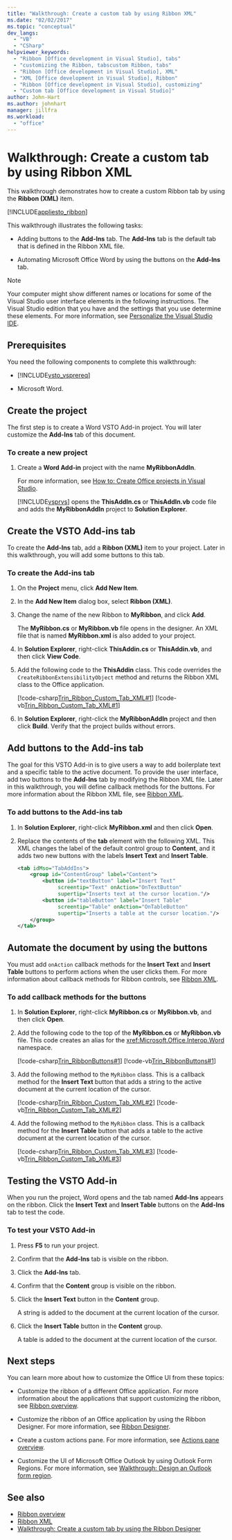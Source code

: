 ```yaml
---
title: "Walkthrough: Create a custom tab by using Ribbon XML"
ms.date: "02/02/2017"
ms.topic: "conceptual"
dev_langs:
  - "VB"
  - "CSharp"
helpviewer_keywords:
  - "Ribbon [Office development in Visual Studio], tabs"
  - "customizing the Ribbon, tabscustom Ribbon, tabs"
  - "Ribbon [Office development in Visual Studio], XML"
  - "XML [Office development in Visual Studio], Ribbon"
  - "Ribbon [Office development in Visual Studio], customizing"
  - "Custom tab [Office development in Visual Studio]"
author: John-Hart
ms.author: johnhart
manager: jillfra
ms.workload:
  - "office"
---
```

# Walkthrough: Create a custom tab by using Ribbon XML
  This walkthrough demonstrates how to create a custom Ribbon tab by using the **Ribbon (XML)** item.

 [!INCLUDE[appliesto_ribbon](../vsto/includes/appliesto-ribbon-md.md)]

 This walkthrough illustrates the following tasks:

-   Adding buttons to the **Add-Ins** tab. The **Add-Ins** tab is the default tab that is defined in the Ribbon XML file.

-   Automating Microsoft Office Word by using the buttons on the **Add-Ins** tab.

> [!NOTE]
>  Your computer might show different names or locations for some of the Visual Studio user interface elements in the following instructions. The Visual Studio edition that you have and the settings that you use determine these elements. For more information, see [Personalize the Visual Studio IDE](../ide/personalizing-the-visual-studio-ide.md).

## Prerequisites
 You need the following components to complete this walkthrough:

-   [!INCLUDE[vsto_vsprereq](../vsto/includes/vsto-vsprereq-md.md)]

-   Microsoft Word.

## Create the project
 The first step is to create a Word VSTO Add-in project. You will later customize the **Add-Ins** tab of this document.

### To create a new project

1.  Create a **Word Add-in** project with the name **MyRibbonAddIn**.

     For more information, see [How to: Create Office projects in Visual Studio](../vsto/how-to-create-office-projects-in-visual-studio.md).

     [!INCLUDE[vsprvs](../sharepoint/includes/vsprvs-md.md)] opens the **ThisAddIn.cs** or **ThisAddIn.vb** code file and adds the **MyRibbonAddIn** project to **Solution Explorer**.

## Create the VSTO Add-ins tab
 To create the **Add-Ins** tab, add a **Ribbon (XML)** item to your project. Later in this walkthrough, you will add some buttons to this tab.

### To create the Add-ins tab

1.  On the **Project** menu, click **Add New Item**.

2.  In the **Add New Item** dialog box, select **Ribbon (XML)**.

3.  Change the name of the new Ribbon to **MyRibbon**, and click **Add**.

     The **MyRibbon.cs** or **MyRibbon.vb** file opens in the designer. An XML file that is named **MyRibbon.xml** is also added to your project.

4.  In **Solution Explorer**, right-click **ThisAddin.cs** or **ThisAddin.vb**, and then click **View Code**.

5.  Add the following code to the **ThisAddin** class. This code overrides the `CreateRibbonExtensibilityObject` method and returns the Ribbon XML class to the Office application.

     [!code-csharp[Trin_Ribbon_Custom_Tab_XML#1](../vsto/codesnippet/CSharp/Trin_Ribbon_Custom_Tab_XML_O12/ThisAddIn.cs#1)]
     [!code-vb[Trin_Ribbon_Custom_Tab_XML#1](../vsto/codesnippet/VisualBasic/Trin_Ribbon_Custom_Tab_XML_O12/ThisAddIn.vb#1)]

6.  In **Solution Explorer**, right-click the **MyRibbonAddIn** project and then click **Build**. Verify that the project builds without errors.

## Add buttons to the Add-ins tab
 The goal for this VSTO Add-in is to give users a way to add boilerplate text and a specific table to the active document. To provide the user interface, add two buttons to the **Add-Ins** tab by modifying the Ribbon XML file. Later in this walkthrough, you will define callback methods for the buttons. For more information about the Ribbon XML file, see [Ribbon XML](../vsto/ribbon-xml.md).

### To add buttons to the Add-ins tab

1.  In **Solution Explorer**, right-click **MyRibbon.xml** and then click **Open**.

2.  Replace the contents of the **tab** element with the following XML. This XML changes the label of the default control group to **Content**, and it adds two new buttons with the labels **Insert Text** and **Insert Table**.

    ```xml
    <tab idMso="TabAddIns">
        <group id="ContentGroup" label="Content">
            <button id="textButton" label="Insert Text"
                 screentip="Text" onAction="OnTextButton"
                 supertip="Inserts text at the cursor location."/>
            <button id="tableButton" label="Insert Table"
                 screentip="Table" onAction="OnTableButton"
                 supertip="Inserts a table at the cursor location."/>
        </group>
    </tab>
    ```

## Automate the document by using the buttons
 You must add `onAction` callback methods for the **Insert Text** and **Insert Table** buttons to perform actions when the user clicks them. For more information about callback methods for Ribbon controls, see [Ribbon XML](../vsto/ribbon-xml.md).

### To add callback methods for the buttons

1.  In **Solution Explorer**, right-click **MyRibbon.cs** or **MyRibbon.vb**, and then click **Open**.

2.  Add the following code to the top of the **MyRibbon.cs** or **MyRibbon.vb** file. This code creates an alias for the <xref:Microsoft.Office.Interop.Word> namespace.

     [!code-csharp[Trin_RibbonButtons#1](../vsto/codesnippet/CSharp/Trin_RibbonButtons/MyRibbon.cs#1)]
     [!code-vb[Trin_RibbonButtons#1](../vsto/codesnippet/VisualBasic/Trin_RibbonButtons/MyRibbon.vb#1)]

3.  Add the following method to the `MyRibbon` class. This is a callback method for the **Insert Text** button that adds a string to the active document at the current location of the cursor.

     [!code-csharp[Trin_Ribbon_Custom_Tab_XML#2](../vsto/codesnippet/CSharp/Trin_Ribbon_Custom_Tab_XML_O12/MyRibbon.cs#2)]
     [!code-vb[Trin_Ribbon_Custom_Tab_XML#2](../vsto/codesnippet/VisualBasic/Trin_Ribbon_Custom_Tab_XML_O12/MyRibbon.vb#2)]

4.  Add the following method to the `MyRibbon` class. This is a callback method for the **Insert Table** button that adds a table to the active document at the current location of the cursor.

     [!code-csharp[Trin_Ribbon_Custom_Tab_XML#3](../vsto/codesnippet/CSharp/Trin_Ribbon_Custom_Tab_XML_O12/MyRibbon.cs#3)]
     [!code-vb[Trin_Ribbon_Custom_Tab_XML#3](../vsto/codesnippet/VisualBasic/Trin_Ribbon_Custom_Tab_XML_O12/MyRibbon.vb#3)]

## Testing the VSTO Add-in
 When you run the project, Word opens and the tab named **Add-Ins** appears on the ribbon. Click the **Insert Text** and **Insert Table** buttons on the **Add-Ins** tab to test the code.

### To test your VSTO Add-in

1.  Press **F5** to run your project.

2.  Confirm that the **Add-Ins** tab is visible on the ribbon.

3.  Click the **Add-Ins** tab.

4.  Confirm that the **Content** group is visible on the ribbon.

5.  Click the **Insert Text** button in the **Content** group.

     A string is added to the document at the current location of the cursor.

6.  Click the **Insert Table** button in the **Content** group.

     A table is added to the document at the current location of the cursor.

## Next steps
 You can learn more about how to customize the Office UI from these topics:

-   Customize the ribbon of a different Office application. For more information about the applications that support customizing the ribbon, see [Ribbon overview](../vsto/ribbon-overview.md).

-   Customize the ribbon of an Office application by using the Ribbon Designer. For more information, see [Ribbon Designer](../vsto/ribbon-designer.md).

-   Create a custom actions pane. For more information, see [Actions pane overview](../vsto/actions-pane-overview.md).

-   Customize the UI of Microsoft Office Outlook by using Outlook Form Regions. For more information, see [Walkthrough: Design an Outlook form region](../vsto/walkthrough-designing-an-outlook-form-region.md).

## See also
- [Ribbon overview](../vsto/ribbon-overview.md)
- [Ribbon XML](../vsto/ribbon-xml.md)
- [Walkthrough: Create a custom tab by using the Ribbon Designer](../vsto/walkthrough-creating-a-custom-tab-by-using-the-ribbon-designer.md)
